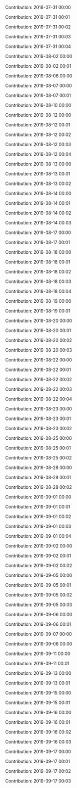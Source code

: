 Contribution: 2019-07-31 00:00

Contribution: 2019-07-31 00:01

Contribution: 2019-07-31 00:02

Contribution: 2019-07-31 00:03

Contribution: 2019-07-31 00:04

Contribution: 2019-08-02 00:00

Contribution: 2019-08-02 00:01

Contribution: 2019-08-06 00:00

Contribution: 2019-08-07 00:00

Contribution: 2019-08-07 00:01

Contribution: 2019-08-10 00:00

Contribution: 2019-08-12 00:00

Contribution: 2019-08-12 00:01

Contribution: 2019-08-12 00:02

Contribution: 2019-08-12 00:03

Contribution: 2019-08-12 00:04

Contribution: 2019-08-13 00:00

Contribution: 2019-08-13 00:01

Contribution: 2019-08-13 00:02

Contribution: 2019-08-14 00:00

Contribution: 2019-08-14 00:01

Contribution: 2019-08-14 00:02

Contribution: 2019-08-14 00:03

Contribution: 2019-08-17 00:00

Contribution: 2019-08-17 00:01

Contribution: 2019-08-18 00:00

Contribution: 2019-08-18 00:01

Contribution: 2019-08-18 00:02

Contribution: 2019-08-18 00:03

Contribution: 2019-08-18 00:04

Contribution: 2019-08-19 00:00

Contribution: 2019-08-19 00:01

Contribution: 2019-08-20 00:00

Contribution: 2019-08-20 00:01

Contribution: 2019-08-20 00:02

Contribution: 2019-08-20 00:03

Contribution: 2019-08-22 00:00

Contribution: 2019-08-22 00:01

Contribution: 2019-08-22 00:02

Contribution: 2019-08-22 00:03

Contribution: 2019-08-22 00:04

Contribution: 2019-08-23 00:00

Contribution: 2019-08-23 00:01

Contribution: 2019-08-23 00:02

Contribution: 2019-08-25 00:00

Contribution: 2019-08-25 00:01

Contribution: 2019-08-25 00:02

Contribution: 2019-08-28 00:00

Contribution: 2019-08-28 00:01

Contribution: 2019-08-28 00:02

Contribution: 2019-09-01 00:00

Contribution: 2019-09-01 00:01

Contribution: 2019-09-01 00:02

Contribution: 2019-09-01 00:03

Contribution: 2019-09-01 00:04

Contribution: 2019-09-02 00:00

Contribution: 2019-09-02 00:01

Contribution: 2019-09-02 00:02

Contribution: 2019-09-05 00:00

Contribution: 2019-09-05 00:01

Contribution: 2019-09-05 00:02

Contribution: 2019-09-05 00:03

Contribution: 2019-09-06 00:00

Contribution: 2019-09-06 00:01

Contribution: 2019-09-07 00:00

Contribution: 2019-09-08 00:00

Contribution: 2019-09-11 00:00

Contribution: 2019-09-11 00:01

Contribution: 2019-09-13 00:00

Contribution: 2019-09-13 00:01

Contribution: 2019-09-15 00:00

Contribution: 2019-09-15 00:01

Contribution: 2019-09-16 00:00

Contribution: 2019-09-16 00:01

Contribution: 2019-09-16 00:02

Contribution: 2019-09-16 00:03

Contribution: 2019-09-17 00:00

Contribution: 2019-09-17 00:01

Contribution: 2019-09-17 00:02

Contribution: 2019-09-17 00:03

